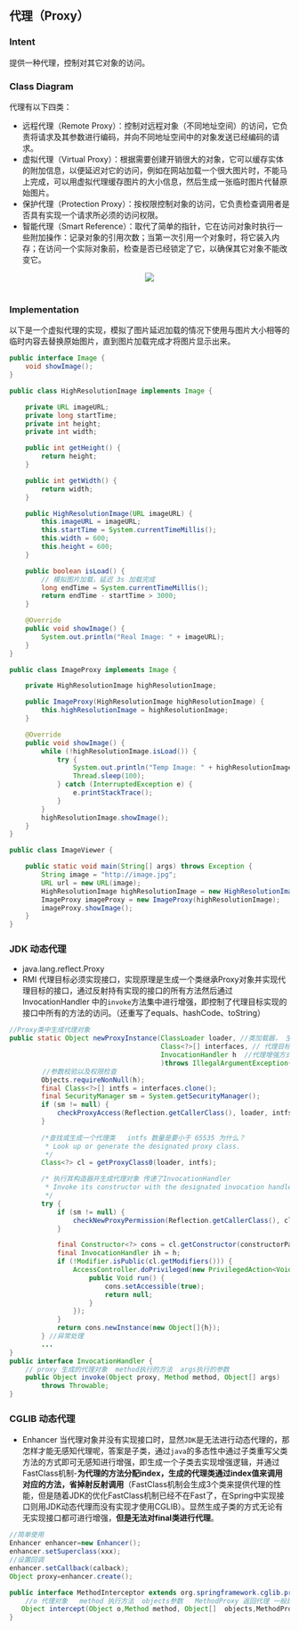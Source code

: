 ## 代理（Proxy）

### Intent

提供一种代理，控制对其它对象的访问。

### Class Diagram

代理有以下四类：

- 远程代理（Remote Proxy）：控制对远程对象（不同地址空间）的访问，它负责将请求及其参数进行编码，并向不同地址空间中的对象发送已经编码的请求。
- 虚拟代理（Virtual Proxy）：根据需要创建开销很大的对象，它可以缓存实体的附加信息，以便延迟对它的访问，例如在网站加载一个很大图片时，不能马上完成，可以用虚拟代理缓存图片的大小信息，然后生成一张临时图片代替原始图片。
- 保护代理（Protection Proxy）：按权限控制对象的访问，它负责检查调用者是否具有实现一个请求所必须的访问权限。
- 智能代理（Smart Reference）：取代了简单的指针，它在访问对象时执行一些附加操作：记录对象的引用次数；当第一次引用一个对象时，将它装入内存；在访问一个实际对象前，检查是否已经锁定了它，以确保其它对象不能改变它。

<div align="center"> <img src="https://cs-notes-1256109796.cos.ap-guangzhou.myqcloud.com/9b679ff5-94c6-48a7-b9b7-2ea868e828ed.png"/> </div><br>

### Implementation

以下是一个虚拟代理的实现，模拟了图片延迟加载的情况下使用与图片大小相等的临时内容去替换原始图片，直到图片加载完成才将图片显示出来。

```java
public interface Image {
    void showImage();
}
```

```java
public class HighResolutionImage implements Image {

    private URL imageURL;
    private long startTime;
    private int height;
    private int width;

    public int getHeight() {
        return height;
    }

    public int getWidth() {
        return width;
    }

    public HighResolutionImage(URL imageURL) {
        this.imageURL = imageURL;
        this.startTime = System.currentTimeMillis();
        this.width = 600;
        this.height = 600;
    }

    public boolean isLoad() {
        // 模拟图片加载，延迟 3s 加载完成
        long endTime = System.currentTimeMillis();
        return endTime - startTime > 3000;
    }

    @Override
    public void showImage() {
        System.out.println("Real Image: " + imageURL);
    }
}
```

```java
public class ImageProxy implements Image {

    private HighResolutionImage highResolutionImage;

    public ImageProxy(HighResolutionImage highResolutionImage) {
        this.highResolutionImage = highResolutionImage;
    }

    @Override
    public void showImage() {
        while (!highResolutionImage.isLoad()) {
            try {
                System.out.println("Temp Image: " + highResolutionImage.getWidth() + " " + highResolutionImage.getHeight());
                Thread.sleep(100);
            } catch (InterruptedException e) {
                e.printStackTrace();
            }
        }
        highResolutionImage.showImage();
    }
}
```

```java
public class ImageViewer {

    public static void main(String[] args) throws Exception {
        String image = "http://image.jpg";
        URL url = new URL(image);
        HighResolutionImage highResolutionImage = new HighResolutionImage(url);
        ImageProxy imageProxy = new ImageProxy(highResolutionImage);
        imageProxy.showImage();
    }
}
```

### JDK 动态代理

- java.lang.reflect.Proxy
- RMI
代理目标必须实现接口，实现原理是生成一个类继承Proxy对象并实现代理目标的接口，通过反射持有实现的接口的所有方法然后通过InvocationHandler
中的`invoke`方法集中进行增强，即控制了代理目标实现的接口中所有的方法的访问。（还重写了equals、hashCode、toString）
```java
//Proxy类中生成代理对象
public static Object newProxyInstance(ClassLoader loader, //类加载器， 生成类之后需要加载
                                      Class<?>[] interfaces, // 代理目标实现的接口
                                      InvocationHandler h  //代理增强方式 
                                      )throws IllegalArgumentException{
     　　//参数校验以及权限检查
        Objects.requireNonNull(h);
        final Class<?>[] intfs = interfaces.clone();
        final SecurityManager sm = System.getSecurityManager();
        if (sm != null) {
            checkProxyAccess(Reflection.getCallerClass(), loader, intfs);
        }
    
        /*查找或生成一个代理类   intfs 数量是要小于 65535 为什么？ 
         * Look up or generate the designated proxy class.
         */
        Class<?> cl = getProxyClass0(loader, intfs);

        /* 执行其构造器并生成代理对象 传递了InvocationHandler
         * Invoke its constructor with the designated invocation handler.
         */
        try {
            if (sm != null) {
                checkNewProxyPermission(Reflection.getCallerClass(), cl);
            }

            final Constructor<?> cons = cl.getConstructor(constructorParams);
            final InvocationHandler ih = h;
            if (!Modifier.isPublic(cl.getModifiers())) {
                AccessController.doPrivileged(new PrivilegedAction<Void>() {
                    public Void run() {
                        cons.setAccessible(true);
                        return null;
                    }
                });
            }
            return cons.newInstance(new Object[]{h});
        } //异常处理 
        ...  
}
public interface InvocationHandler {
    // proxy 生成的代理对象  method执行的方法  args执行的参数
    public Object invoke(Object proxy, Method method, Object[] args)
        throws Throwable;
}
```
### CGLIB 动态代理
- Enhancer
当代理对象并没有实现接口时，显然`JDK`是无法进行动态代理的，那怎样才能无感知代理呢，答案是子类，通过`java`的多态性中通过子类重写父类方法的方式即可无感知进行增强，即生成一个子类去实现增强逻辑，并通过FastClass机制-**为代理的方法分配index，生成的代理类通过index值来调用对应的方法，省掉射反射调用**（FastClass机制会生成3个类来提供代理的性能，但是随着JDK的优化FastClass机制已经不在Fast了，在Spring中实现接口则用JDK动态代理而没有实现才使用CGLIB）。显然生成子类的方式无论有无实现接口都可进行增强，**但是无法对final类进行代理**。

```java
//简单使用
Enhancer enhancer=new Enhancer();
enhancer.setSuperclass(xxx);
//设置回调
enhancer.setCallback(calback);
Object proxy=enhancer.create();

public interface MethodInterceptor extends org.springframework.cglib.proxy.Callback {
    //o 代理对象   method 执行方法  objects参数   MethodProxy 返回代理 一般是methodProxy.invokeSuper(o,objects) 执行父类方法
   Object intercept(Object o,Method method, Object[]  objects,MethodProxy  methodProxy.invokeSuper()) throws Throwable;
}
```
